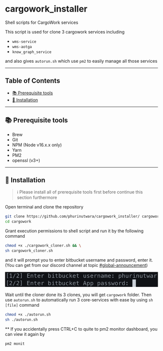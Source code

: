 # cargowork_installer
Shell scripts for CargoWork services

This script is used for clone 3 cargowork services including 

- `wms-service` 
- `wms-aotga` 
- `know_graph_service` 

and also gives `autorun.sh` which use `pm2` to easily manage all those services

---

## Table of Contents

- [📚 Prerequisite tools](#-prerequisite-tools)
- [💾 Installation](#-installation)

---

## 📚 Prerequisite tools
- Brew
- Git
- NPM (Node v16.x.x only)
- Yarn
- PM2
- openssl (v3+)

---

## 💾 Installation

> ℹ️ Please install all of prerequisite tools first before continue this section furthermore

Open terminal and clone the repository

```sh
git clone https://github.com/phurinutwara/cargowork_installer/ cargowork && \
cd cargowork
```

Grant execution permissions to shell script and run it by the following command

```sh
chmod +x ./cargowork_cloner.sh && \
sh cargowork_cloner.sh
```

and it will prompt you to enter bitbucket username and password, enter it.
(You can get from our discord channel at topic [#global-announcement](https://discord.com/channels/843782884581441536/844771471356461078/1054230944745263104))


![Pasted image 20221219093839.png](https://raw.githubusercontent.com/phurinutwara/cargowork_installer/main/.attachments/Pasted%20image%2020221219093839.png)

Wait until the cloner done its 3 clones, you will get `cargowork` folder.
Then use `autorun.sh` to automatically run 3 core-services with ease by using `sh [file]` command

```sh
chmod +x ./autorun.sh
sh ./autorun.sh
```

\*\* If you accidentally press CTRL+C to quite to pm2 monitor dashboard, you can view it again by

```sh
pm2 monit
```
